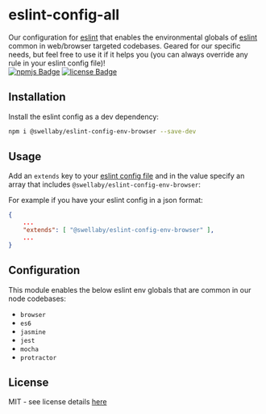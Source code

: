 # eslint-config-all
Our configuration for [eslint][eslint-url] that enables the environmental globals of [eslint][eslint-url] common in web/browser targeted codebases. Geared for our specific needs, but feel free to use it if it helps you (you can always override any rule in your eslint config file)!  
[![npmjs Badge][npmjs-version-badge]][npmjs-pkg-url] [![license Badge][license-badge]][license-url]

## Installation
Install the eslint config as a dev dependency:
```sh
npm i @swellaby/eslint-config-env-browser --save-dev
```

## Usage
Add an `extends` key to your [eslint config file][eslint-config-files-url] and in the value specify an array that includes `@swellaby/eslint-config-env-browser`:

For example if you have your eslint config in a json format:
```json
{
    ...
    "extends": [ "@swellaby/eslint-config-env-browser" ],
    ...
}
``` 

## Configuration
This module enables the below eslint env globals that are common in our node codebases:

* `browser`
* `es6`
* `jasmine`
* `jest`
* `mocha`
* `protractor`

## License
MIT - see license details [here][license-url]

[npmjs-version-badge]: https://img.shields.io/npm/v/@swellaby/eslint-config-env-browser.svg
[npmjs-pkg-url]: https://www.npmjs.com/package/@swellaby/eslint-config-env-browser
[eslint-url]: https://eslint.org/
[eslint-config-files-url]: https://eslint.org/docs/user-guide/configuring#using-configuration-files
[license-url]: https://github.com/swellaby/eslint-config/blob/master/LICENSE
[license-badge]: https://img.shields.io/github/license/swellaby/eslint-config.svg